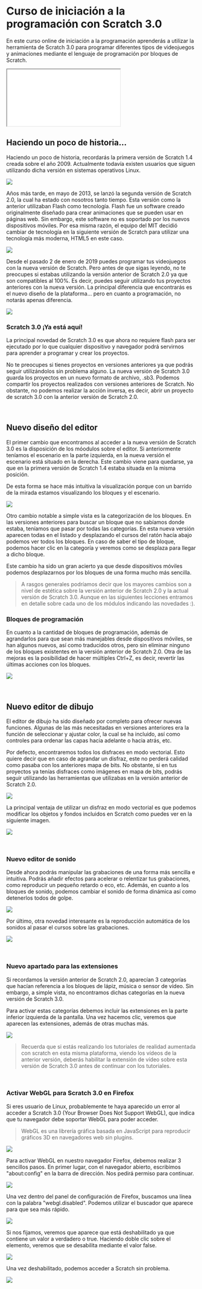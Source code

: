 # Curso de iniciación a la programación con Scratch 3.0

En este curso online de iniciación a la programación aprenderás a utilizar la herramienta de Scratch 3.0 para programar diferentes tipos de videojuegos y animaciones mediante el lenguaje de programación por bloques de Scratch. 

<div class="iframe">
  <iframe src="//www.youtube.com/embed/6ofHiea__hU" allowfullscreen></iframe>
</div>

## Haciendo un poco de historia...

Haciendo un poco de historia, recordarás la primera versión de Scratch 1.4 creada sobre el año 2009. Actualmente todavía existen usuarios que siguen utilizando dicha versión en sistemas operativos Linux.

![](img/scratch-14.png)

Años más tarde, en mayo de 2013, se lanzó la segunda versión de Scratch 2.0, la cual ha estado con nosotros tanto tiempo. Esta versión como la anterior utilizaban Flash como tecnología. Flash fue un software creado originalmente diseñado para crear animaciones que se pueden usar en páginas web. Sin embargo, este software no es soportado por los nuevos dispositivos móviles. Por esa misma razón, el equipo del MIT decidió cambiar de tecnología en la siguiente versión de Scratch para utilizar una tecnología más moderna, HTML5 en este caso.

![](img/scratch-20.png)

Desde el pasado 2 de enero de 2019 puedes programar tus videojuegos con la nueva versión de Scratch. Pero antes de que sigas leyendo, no te preocupes si estabas utilizando la versión anterior de Scratch 2.0 ya que son compatibles al 100%. Es decir, puedes seguir utilizando tus proyectos anteriores con la nueva versión. La principal diferencia que encontrarás es el nuevo diseño de la plataforma... pero en cuanto a programación, no notarás apenas diferencia.

![](img/scratch-30.png)

### Scratch 3.0 ¡Ya está aquí!

La principal novedad de Scratch 3.0 es que ahora no requiere flash para ser ejecutado por lo que cualquier dispositivo y navegador podrá servirnos para aprender a programar y crear los proyectos.

No te preocupes si tienes proyectos en versiones anteriores ya que podrás seguir utilizándolos sin problema alguno. La nueva versión de Scratch 3.0 guarda los proyectos en un nuevo formato de archivo, .sb3. Podemos compartir los proyectos realizados con versiones anteriores de Scratch. No obstante, no podemos realizar la acción inversa, es decir, abrir un proyecto de scratch 3.0 con la anterior versión de Scratch 2.0.



<br />



## Nuevo diseño del editor

El primer cambio que encontramos al acceder a la nueva versión de Scratch 3.0 es la disposición de los móodulos sobre el editor. Si anteriormente teníamos el escenario en la parte izquierda, en la nueva versión el escenario está situado en la derecha. Este cambio viene para quedarse, ya que en la primera versión de Scratch 1.4 estaba situada en la misma posición.

De esta forma se hace más intuitiva la visualización porque con un barrido de la mirada estamos visualizando los bloques y el escenario.

![](img/scratch-20-vs-30.png)

Otro cambio notable a simple vista es la categorización de los bloques. En las versiones anteriores para buscar un bloque que no sabíamos donde estaba, teníamos que pasar por todas las categorías. En esta nueva versión aparecen todas en el listado y desplazando el cursos del ratón hacía abajo podemos ver todos los bloques. En caso de saber el tipo de bloque, podemos hacer clic en la categoría y veremos como se desplaza para llegar a dicho bloque.

Este cambio ha sido un gran acierto ya que desde dispositivos móviles podemos desplazarnos por los bloques de una forma mucho más sencilla.

> A rasgos generales podríamos decir que los mayores cambios son a nivel de estética sobre la versión anterior de Scratch 2.0 y la actual versión de Scratch 3.0. Aunque en las siguientes lecciones entramos en detalle sobre cada uno de los módulos indicando las novedades :).

### Bloques de programación

En cuanto a la cantidad de bloques de programación, además de agrandarlos para que sean más manejables desde dispositivos móviles, se han algunos nuevos, así como traducidos otros, pero sin eliminar ninguno de los bloques existentes en la versión anterior de Scratch 2.0. Otra de las mejoras es la posibilidad de hacer múltiples Ctrl+Z, es decir, revertir las últimas acciones con los bloques.

![](img/bloques-scratch-30.png)



<br />



## Nuevo editor de dibujo

El editor de dibujo ha sido diseñado por completo para ofrecer nuevas funciones. Algunas de las más necesitadas en versiones anteriores era la función de seleccionar y ajustar color, la cual se ha incluido, así como controles para ordenar las capas hacia adelante o hacia atrás, etc.

Por defecto, encontraremos todos los disfraces en modo vectorial. Esto quiere decir que en caso de agrandar un disfraz, este no perderá calidad como pasaba con los anteriores mapa de bits. No obstante, si en tus proyectos ya tenías disfraces como imágenes en mapa de bits, podrás seguir utilizando las herramientas que utilizabas en la versión anterior de Scratch 2.0.

![](img/editor-de-dibujo.png)

La principal ventaja de utilizar un disfraz en modo vectorial es que podemos modificar los objetos y fondos incluidos en Scratch como puedes ver en la siguiente imagen.

![](img/disfraz-deformado.png)



<br />



### Nuevo editor de sonido

Desde ahora podrás manipular las grabaciones de una forma más sencilla e intuitiva. Podrás añadir efectos para acelerar o relentizar tus grabaciones, como reproducir un pequeño retardo o eco, etc. Además, en cuanto a los bloques de sonido, podemos cambiar el sonido de forma dinámica así como detenerlos todos de golpe.

![](img/editor-de-sonido.png)

Por último, otra novedad interesante es la reproducción automática de los sonidos al pasar el cursos sobre las grabaciones. 

![](img/reproducion-de-sonidos.png)



<br />



### Nuevo apartado para las extensiones

Si recordamos la versión anterior de Scratch 2.0, aparecían 3 categorías que hacían referencia a los bloques de lápiz, música o sensor de vídeo. Sin embargo, a simple vista, no encontramos dichas categorías en la nueva versión de Scratch 3.0.

Para activar estas categorías debemos incluir las extensiones en la parte inferior izquierda de la pantalla. Una vez hacemos clic, veremos que aparecen las extensiones, además de otras muchas más.

![](img/extensiones-scratch.png)

> Recuerda que si estás realizando los tutoriales de realidad aumentada con scratch en esta misma plataforma, viendo los vídeos de la anterior versión, deberás habilitar la extensión de vídeo sobre esta versión de Scratch 3.0 antes de continuar con los tutoriales.



<br />



### Activar WebGL para Scratch 3.0 en Firefox

Si eres usuario de Linux, probablemente te haya aparecido un error al acceder a Scratch 3.0 (Your Browser Does Not Support WebGL), que indica que tu navegador debe soportar WebGL para poder acceder.

> WebGL es una librería gráfica basada en JavaScript para reproducir gráficos 3D en navegadores web sin plugins.

![](img/webgl-error-scratch.png)

Para activar WebGL en nuestro navegador Firefox, debemos realizar 3 sencillos pasos. En primer lugar, con el navegador abierto, escribimos "about:config" en la barra de dirección. Nos pedirá permiso para continuar.

![](img/webgl-activar-1.png)

Una vez dentro del panel de configuración de Firefox, buscamos una línea con la palabra "webgl.disabled". Podemos utilizar el buscador que aparece para que sea más rápido.

![](img/webgl-activar-2.png)

Si nos fijamos, veremos que aparece que está deshabilitado ya que contiene un valor a verdadero o true. Haciendo doble clic sobre el elemento, veremos que se desabilita mediante el valor false.

![](img/webgl-activar-3.png)

Una vez deshabilitado, podemos acceder a Scratch sin problema.

![](img/webgl-scratch.png)
